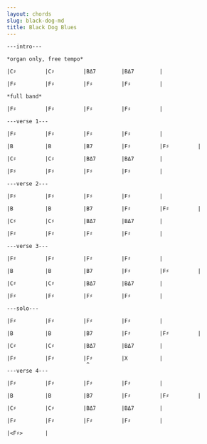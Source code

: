 ```yaml
---
layout: chords
slug: black-dog-md
title: Black Dog Blues
---
```


    ---intro---

    *organ only, free tempo*

    |C♯         |C♯         |BΔ7        |BΔ7        |

    |F♯         |F♯         |F♯         |F♯         |

    *full band*

    |F♯         |F♯         |F♯         |F♯         |

    ---verse 1---

    |F♯         |F♯         |F♯         |F♯         |

    |B          |B          |B7         |F♯         |F♯         |

    |C♯         |C♯         |BΔ7        |BΔ7        |

    |F♯         |F♯         |F♯         |F♯         |

    ---verse 2---

    |F♯         |F♯         |F♯         |F♯         |

    |B          |B          |B7         |F♯         |F♯         |

    |C♯         |C♯         |BΔ7        |BΔ7        |

    |F♯         |F♯         |F♯         |F♯         |

    ---verse 3---

    |F♯         |F♯         |F♯         |F♯         |

    |B          |B          |B7         |F♯         |F♯         |

    |C♯         |C♯         |BΔ7        |BΔ7        |

    |F♯         |F♯         |F♯         |F♯         |

    ---solo---

    |F♯         |F♯         |F♯         |F♯         |

    |B          |B          |B7         |F♯         |F♯         |

    |C♯         |C♯         |BΔ7        |BΔ7        |

    |F♯         |F♯         |F♯         |X          |
                             ^
    ---verse 4---

    |F♯         |F♯         |F♯         |F♯         |

    |B          |B          |B7         |F♯         |F♯         |

    |C♯         |C♯         |BΔ7        |BΔ7        |

    |F♯         |F♯         |F♯         |F♯         |

    |<F♯>       |

